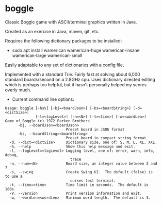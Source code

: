 # boggle
Classic Boggle game with ASCII/terminal graphics written in Java.

Created as an exercise in Java, maven, git, etc.  

Requires the following dictionary packages to be installed:

* sudo apt install wamerican wamerican-huge wamerican-insane wamerican-large wamerican-small

Easily adaptable to any set of dictionaries with a config file.

Implemented with a standard Trie.  Fairly fast at solving about 6,000 standard boards/second on a 2.8GHz cpu.  Uses dictionary directed editing which is perhaps too helpful, but it hasn't personally helped my scores overly much.

* Current command line options:
```
Usage: boggle [-hsV] [-bj=<boardJson>] [-bs=<boardString>] [-d=<dictSize>]
              [-l=<logLevel>] [-n=<N>] [-t=<time>] [-w=<wordLen>]
Game of Boggle (c) 1972 Parker Brothers
      -bj, --boardJson=<boardJson>
                            Preset board in JSON format
      -bs, --boardString=<boardString>
                            Preset board in compact string format
  -d, --dict=<dictSize>     Dictionary size, one of: S, M, L, XL, XXL.
  -h, --help                Show this help message and exit.
  -l, --logLevel=<logLevel> Logging level, one of: error, warn, info, debug,
                              trace
  -n, --num=<N>             Board size, an integer value between 3 and 7
  -s, --swing               Create Swing UI.  The default (false) is to use a
                              curses text terminal.
  -t, --time=<time>         Time limit in seconds.  The default is 180s.
  -V, --version             Print version information and exit.
  -w, --wordLen=<wordLen>   Minimum word length.  The default is 3.
```
